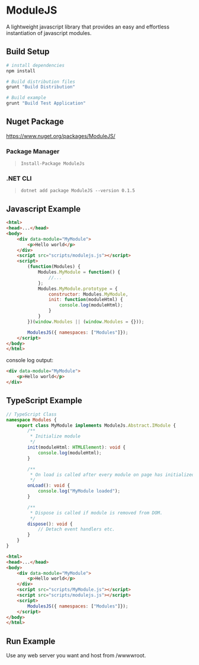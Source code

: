 # ModuleJS

A lightweight javascript library that provides an easy and effortless instantiation of javascript modules.

## Build Setup

``` bash
# install dependencies
npm install

# Build distribution files
grunt "Build Distribution"

# Build example
grunt "Build Test Application"
```

## Nuget Package

https://www.nuget.org/packages/ModuleJS/

### Package Manager

> `Install-Package ModuleJs`

### .NET CLI

> `dotnet add package ModuleJS --version 0.1.5`

## Javascript Example

```html
<html>
<head>...</head>
<body>
    <div data-module="MyModule">
        <p>Hello world</p>
    </div>
    <script src="scripts/modulejs.js"></script>
    <script>
        (function(Modules) {
            Modules.MyModule = function() {
                //...
            };
            Modules.MyModule.prototype = {
                constructor: Modules.MyModule,
                init: function(moduleHtml) {
                    console.log(moduleHtml);
                }
            }
        })(window.Modules || (window.Modules = {}));

        ModulesJS({ namespaces: ["Modules"]});
    </script>
</body>
</html>
```

console log output:

```html
<div data-module="MyModule">
    <p>Hello world</p>
</div>
```

## TypeScript Example

```ts
// TypeScript Class 
namespace Modules {
    export class MyModule implements ModuleJs.Abstract.IModule {
        /**
         * Initialize module
         */
        init(moduleHtml: HTMLElement): void {
            console.log(moduleHtml);
        }

        /**
         * On load is called after every module on page has initialized.
         */
        onLoad(): void {
            console.log("MyModule loaded");
        }

        /**
         * Dispose is called if module is removed from DOM.
         */
        dispose(): void {
            // Detach event handlers etc.
        }
    }
}
```

```html
<html>
<head>...</head>
<body>
    <div data-module="MyModule">
        <p>Hello world</p>
    </div>
    <script src="scripts/MyModule.js"></script>
    <script src="scripts/modulejs.js"></script>
    <script>
        ModulesJS({ namespaces: ["Modules"]});
    </script>
</body>
</html>
```

## Run Example

Use any web server you want and host from /wwwwroot.  